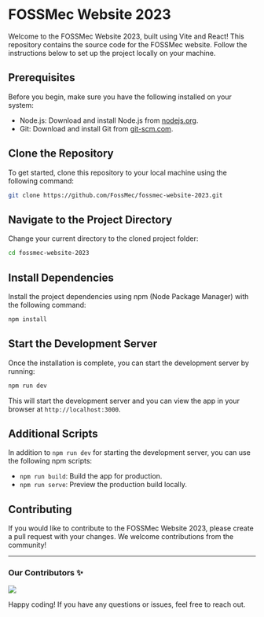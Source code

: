 # FOSSMec Website 2023

Welcome to the FOSSMec Website 2023, built using Vite and React! This repository contains the source code for the FOSSMec website. Follow the instructions below to set up the project locally on your machine.

## Prerequisites

Before you begin, make sure you have the following installed on your system:

- Node.js: Download and install Node.js from [nodejs.org](https://nodejs.org/).
- Git: Download and install Git from [git-scm.com](https://git-scm.com/).

## Clone the Repository

To get started, clone this repository to your local machine using the following command:

```sh
git clone https://github.com/FossMec/fossmec-website-2023.git
```

## Navigate to the Project Directory

Change your current directory to the cloned project folder:

```sh
cd fossmec-website-2023
```

## Install Dependencies

Install the project dependencies using npm (Node Package Manager) with the following command:

```sh
npm install
```

## Start the Development Server

Once the installation is complete, you can start the development server by running:

```sh
npm run dev
```

This will start the development server and you can view the app in your browser at `http://localhost:3000`.

## Additional Scripts

In addition to `npm run dev` for starting the development server, you can use the following npm scripts:

- `npm run build`: Build the app for production.
- `npm run serve`: Preview the production build locally.

## Contributing

If you would like to contribute to the FOSSMec Website 2023, please create a pull request with your changes. We welcome contributions from the community!

---
### Our Contributors ✨
<a href="https://github.com/FossMec/fossmec-website-2023/graphs/contributors">
  <img src="https://contrib.rocks/image?repo=FossMec/fossmec-website-2023" />
</a>

Happy coding! If you have any questions or issues, feel free to reach out.
